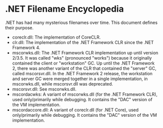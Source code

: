 .NET Filename Encyclopedia
===

.NET has had many mysterious filenames over time. This document defines their purpose.

- coreclr.dll: The implementation of CoreCLR.
- clr.dll: The implementation of the .NET Framework CLR since the .NET Framework 4.
- mscorwks.dll: The .NET Framework CLR implementation up until version 2/3.5. It was called "wks" (pronounced "works") because it originally contained the client or "workstation" GC. Up until the .NET Framework 2, there was another variant of the CLR that contained the "server" GC, called mscorsvr.dll. In the .NET Framework 2 release, the workstation and server GC were merged together in a single implementation, in mscorwks.dll, while mscorsvr.dll was deprecated.
- mscorsvr.dll: See mscorwks.dll.
- mscordacwks: A variant of mscorwks.dll (for the .NET Framework CLR), used only/primarily while debugging. It contains the "DAC" version of the VM implementation.
- mscordaccore.dll: A variant of coreclr.dll (for .NET Core), used only/primarily while debugging. It contains the "DAC" version of the VM implementation.
